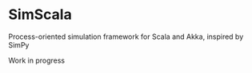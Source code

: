 # SimScala

Process-oriented simulation framework for Scala and Akka, inspired by SimPy

Work in progress